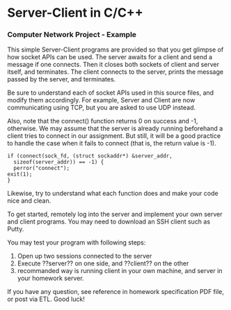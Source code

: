 # Server-Client in C/C++
### Computer Network Project - Example

This simple Server-Client programs are provided so that you get glimpse of how socket APIs can be used.
The server awaits for a client and send a message if one connects. Then it closes both sockets of client and server itself, and terminates.
The client connects to the server, prints the message passed by the server, and terminates.

Be sure to understand each of socket APIs used in this source files, and modify them accordingly.
For example, Server and Client are now communicating using TCP, but you are asked to use UDP instead.

Also, note that the connect() function returns 0 on success and -1, otherwise.
We may assume that the server is already running beforehand a client tries to connect in our assignment.
But still, it will be a good practice to handle the case when it fails to connect (that is, the return value is -1).

```
if (connect(sock_fd, (struct sockaddr*) &server_addr,
  sizeof(server_addr)) == -1) {
  perror("connect");
exit(1);
}
```

Likewise, try to understand what each function does and make your code nice and clean.

To get started, remotely log into the server and implement your own server and client programs.
You may need to download an SSH client such as Putty.

You may test your program with following steps:
1. Open up two sessions connected to the server
2. Execute ??server?? on one side, and ??client?? on the other
3. recommanded way is running client in your own machine, and server in your homework server.

If you have any question, see reference in homework specification PDF file, or post via ETL.
Good luck!

